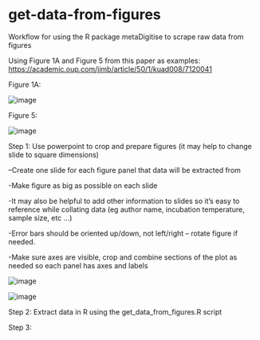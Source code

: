 # get-data-from-figures

Workflow for using the R package metaDigitise to scrape raw data from figures

Using Figure 1A and Figure 5 from this paper as examples: https://academic.oup.com/jimb/article/50/1/kuad008/7120041

Figure 1A:

![image](https://github.com/lgschaer/get-data-from-figures/assets/47119257/7000b08f-3680-4cc5-b5f4-ab017e12fe35)

Figure 5: 

![image](https://github.com/lgschaer/get-data-from-figures/assets/47119257/4c588434-0982-4cd7-ad70-cfa28dfcefc7)

Step 1: Use powerpoint to crop and prepare figures (it may help to change slide to square dimensions)

–Create one slide for each figure panel that data will be extracted from

-Make figure as big as possible on each slide

-It may also be helpful to add other information to slides so it’s easy to reference while collating data (eg author name, incubation temperature, sample size, etc …)

-Error bars should be oriented up/down, not left/right – rotate figure if needed.

-Make sure axes are visible, crop and combine sections of the plot as needed so each panel has axes and labels

![image](https://github.com/lgschaer/get-data-from-figures/assets/47119257/a91013be-53a9-4079-b657-be009a60dad6)

![image](https://github.com/lgschaer/get-data-from-figures/assets/47119257/3349018f-fd75-4c31-bf0a-ca59d7d1414f)

Step 2: Extract data in R using the get_data_from_figures.R script





Step 3: 

